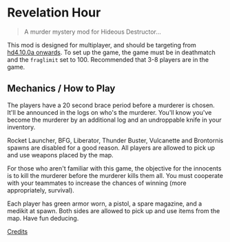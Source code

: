# Revelation Hour
> A murder mystery mod for Hideous Destructor...

This mod is designed for multiplayer, and should be targeting from [hd4.10.0a onwards](https://codeberg.org/mc776/HideousDestructor/releases). To set up the game, the game must be in deathmatch and the `fraglimit` set to 100. Recommended that 3-8 players are in the game.

## Mechanics / How to Play
The players have a 20 second brace period before a murderer is chosen. It'll be announced in the logs on who's the murderer. You'll know you've become the murderer by an additional log and an undroppable knife in your inventory.

Rocket Launcher, BFG, Liberator, Thunder Buster, Vulcanette and Brontornis spawns are disabled for a good reason. All players are allowed to pick up and use weapons placed by the map.

For those who aren't familiar with this game, the objective for the innocents is to kill the murderer before the murderer kills them all.
You must cooperate with your teammates to increase the chances of winning (more appropriately, survival).

Each player has green armor worn, a pistol, a spare magazine, and a medikit at spawn.
Both sides are allowed to pick up and use items from the map. Have fun deducing.

[Credits](https://github.com/Renegade4339/HDRevelationHour/blob/main/credits.txt)
